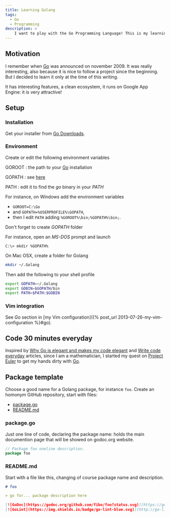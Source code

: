 ```yaml
---
title: Learning Golang
tags:
  - Go
  - Programming
description: >
    I want to play with the Go Programming Language! This is my learning path.
---
```


## Motivation

I remember when [Go] was announced on november 2009. It was really interesting, also because it is nice to follow a project since the beginning. But I decided to learn it only at the time of this writing.

It has interesting features, a clean ecosystem, it runs on Google App Engine: it is very attractive!

## Setup

### Installation

Get your installer from [Go Downloads][2].

### Environment

Create or edit the following environment variables

GOROOT
: the path to your [Go] installation

GOPATH
: see [here](http://golang.org/doc/code.html#GOPATH)

PATH
: edit it to find the *go* binary in your *PATH*

For instance, on Windows add the environment variables

* `GOROOT=C:\Go`
* and `GOPATH=%USERPROFILE%\GOPATH`,
* then I edit  `PATH` adding  `%GOROOT%\bin;%GOPATH%\bin;`.

Don't forget to create *GOPATH* folder

For instance, open an *MS-DOS* prompt and launch

```
C:\> mkdir %GOPATH%
```

On Mac OSX, create a folder for Golang

```bash
mkdir ~/.Golang
```

Then add the following to your shell profile

```bash
export GOPATH=~/.Golang
export GOBIN=$GOPATH/bin
export PATH=$PATH:$GOBIN
```

### Vim integration

See *Go* section in [my Vim configuration]({% post_url 2013-07-26-my-vim-configuration %}#go).

## Code 30 minutes everyday

Inspired by [Why Go is elegant and makes my code elegant](http://filippo.io/why-go-is-elegant-and-makes-my-code-elegant/) and [Write code everyday](http://ejohn.org/blog/write-code-every-day/) articles, since I am a mathematician, I started my quest on [Project Euler](https://projecteuler.net/) to get my hands dirty with [Go].

## Package template

Choose a good name for a Golang package, for instance `foo`.
Create an homonym GitHub repository, start with files:

* [package.go](#packagego)
* [README.md](#readmemd)

### package.go

Just one line of code, declaring the package name: holds the main
documention page that will be showed on godoc.org website.

```go
// Package foo oneline description.
package foo
```

### README.md

Start with a file like this, changing of course package name and description.

```markdown
# foo

> go for... package description here

[![GoDoc](https://godoc.org/github.com/fibo/foo?status.svg)](https://godoc.org/github.com/fibo/foo)
[![GoLint](https://img.shields.io/badge/go-lint-blue.svg)](http://go-lint.appspot.com/github.com/fibo/foo)
```

[Go]: http://golang.org/ "The Go Programming Language"
[2]: https://golang.org/dl/ "Go Downloads"
